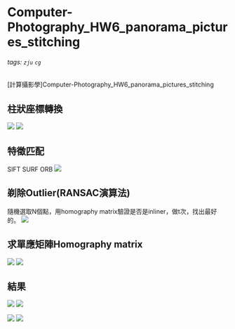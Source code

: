 # Computer-Photography_HW6_panorama_pictures_stitching
###### tags: `zju` `cg`
 [計算攝影學]Computer-Photography_HW6_panorama_pictures_stitching
 
## 柱狀座標轉換
![](https://i.imgur.com/oZqtFzH.png)
![](https://i.imgur.com/XvA6Ipp.png)

## 特徵匹配
SIFT
SURF
ORB
![](https://i.imgur.com/kWYTzgA.png)

## 剃除Outlier(RANSAC演算法)
隨機選取N個點，用homography matrix驗證是否是inliner，做t次，找出最好的。
![](https://i.imgur.com/a57Xiik.png)

## 求單應矩陣Homography matrix
![](https://i.imgur.com/fqLpxMg.png)
![](https://i.imgur.com/Ylshewb.png)

## 結果
![](https://i.imgur.com/RJABCJx.png)
![](https://i.imgur.com/sTaAMh7.png)

![](https://i.imgur.com/yjYrnRD.png)
![](https://i.imgur.com/i6tAI5A.jpg)

